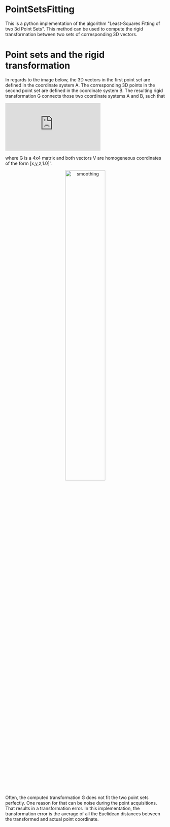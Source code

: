 # PointSetsFitting

This is a python implementation of the algorithm "Least-Squares Fitting of two 3d Point Sets". This method can be used to compute the rigid transformation between two sets of corresponding 3D vectors. 


# Point sets and the rigid transformation

In regards to the image below, the 3D vectors in the first point set are defined in the coordinate system A. The corresponding 3D points in the second point set are defined in the coordinate system B. The resulting rigid transformation G connects those two coordinate systems A and B, such that 

![equation](https://latex.codecogs.com/gif.latex?%7B%5EB%7DV_i%20%3D%20G%20%5Ccdot%20%7B%5EA%7DV_i)

where G is a 4x4 matrix and both vectors V are homogeneous coordinates of the form [x,y,z,1.0]'.

<p align="center"><img alt="smoothing" src="http://eidelen.diffuse.ch/transErr.png" width="50%"></p>

Often, the computed transformation G does not fit the two point sets perfectly. One reason for that can be noise during the point acquisitions. That results in a transformation error. In this implementation, the transformation error is the average of all the Euclidean distances between the transformed and actual point coordinate.
